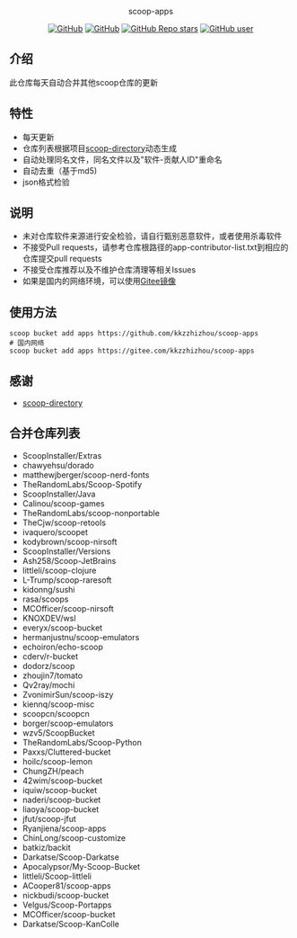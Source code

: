 <p align="center">
  scoop-apps
</p>
<p align="center">
  <a href="https://github.com/kkzzhizhou/scoop-apps/blob/main/LICENSE"><img alt="GitHub" src="https://img.shields.io/github/license/kkzzhizhou/scoop-apps?style=flat-square"/></a>
  <a href="https://github.com/kkzzhizhou/scoop-apps"><img alt="GitHub" src="https://img.shields.io/badge/Readme--Style-standard--repository-brightgreen?style=flat-square&color=f83500"/></a>
  <a href="https://github.com/kkzzhizhou/scoop-apps"><img alt="GitHub Repo stars" src="https://img.shields.io/github/stars/kkzzhizhou/scoop-apps?style=flat-square"/></a>
  <a href="https://github.com/kkzzhizhou"><img alt="GitHub user" src="https://img.shields.io/badge/author-kkzzhizhou-brightgreen?style=flat-square"/></a>
</p>


## 介绍

此仓库每天自动合并其他scoop仓库的更新

## 特性

- 每天更新
- 仓库列表根据项目[scoop-directory](https://github.com/rasa/scoop-directory)动态生成
- 自动处理同名文件，同名文件以及"软件-贡献人ID"重命名
- 自动去重（基于md5)
- json格式检验

## 说明

- 未对仓库软件来源进行安全检验，请自行甄别恶意软件，或者使用杀毒软件
- 不接受Pull requests，请参考仓库根路径的app-contributor-list.txt到相应的仓库提交pull requests
- 不接受仓库推荐以及不维护仓库清理等相关Issues
- 如果是国内的网络环境，可以使用[Gitee镜像](https://gitee.com/kkzzhizhou/scoop-apps)

## 使用方法

```
scoop bucket add apps https://github.com/kkzzhizhou/scoop-apps
# 国内网络
scoop bucket add apps https://gitee.com/kkzzhizhou/scoop-apps
```

## 感谢

- [scoop-directory](https://github.com/rasa/scoop-directory)

## 合并仓库列表

- ScoopInstaller/Extras
- chawyehsu/dorado
- matthewjberger/scoop-nerd-fonts
- TheRandomLabs/Scoop-Spotify
- ScoopInstaller/Java
- Calinou/scoop-games
- TheRandomLabs/scoop-nonportable
- TheCjw/scoop-retools
- ivaquero/scoopet
- kodybrown/scoop-nirsoft
- ScoopInstaller/Versions
- Ash258/Scoop-JetBrains
- littleli/scoop-clojure
- L-Trump/scoop-raresoft
- kidonng/sushi
- rasa/scoops
- MCOfficer/scoop-nirsoft
- KNOXDEV/wsl
- everyx/scoop-bucket
- hermanjustnu/scoop-emulators
- echoiron/echo-scoop
- cderv/r-bucket
- dodorz/scoop
- zhoujin7/tomato
- Qv2ray/mochi
- ZvonimirSun/scoop-iszy
- kiennq/scoop-misc
- scoopcn/scoopcn
- borger/scoop-emulators
- wzv5/ScoopBucket
- TheRandomLabs/Scoop-Python
- Paxxs/Cluttered-bucket
- hoilc/scoop-lemon
- ChungZH/peach
- 42wim/scoop-bucket
- iquiw/scoop-bucket
- naderi/scoop-bucket
- liaoya/scoop-bucket
- jfut/scoop-jfut
- Ryanjiena/scoop-apps
- ChinLong/scoop-customize
- batkiz/backit
- Darkatse/Scoop-Darkatse
- Apocalypsor/My-Scoop-Bucket
- littleli/Scoop-littleli
- ACooper81/scoop-apps
- nickbudi/scoop-bucket
- Velgus/Scoop-Portapps
- MCOfficer/scoop-bucket
- Darkatse/Scoop-KanColle
